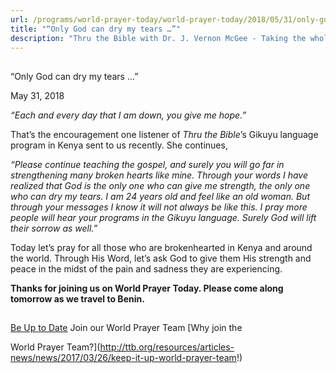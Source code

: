 ```yaml
---
url: /programs/world-prayer-today/world-prayer-today/2018/05/31/only-god-can-dry-my-tears
title: "“Only God can dry my tears …”"
description: "Thru the Bible with Dr. J. Vernon McGee - Taking the whole Word to the whole world"
---
```







## 
 “Only God can dry my tears …”


May 31, 2018




*“Each and every day that I am down, you give me hope.”*


That’s the encouragement one listener of *Thru the Bible*’s Gikuyu language program in Kenya sent to us recently. She continues,


*“Please continue teaching the gospel, and surely you will go far in strengthening many broken hearts like mine. Through your words I have realized that God is the only one who can give me strength, the only one who can dry my tears. I am 24 years old and feel like an old woman. But through your messages I know it will not always be like this. I pray more people will hear your programs in the Gikuyu language. Surely God will lift their sorrow as well.”*


Today let’s pray for all those who are brokenhearted in Kenya and around the world. Through His Word, let’s ask God to give them His strength and peace in the midst of the pain and sadness they are experiencing.


**Thanks for joining us on World Prayer Today. Please come along tomorrow as we travel to Benin.**







## 




[Be Up to Date](http://feeds.feedburner.com/WorldPrayerToday "World Prayer Today RSS Feed")
Join our World Prayer Team
[Why join the  

World Prayer Team?](http://ttb.org/resources/articles-news/news/2017/03/26/keep-it-up-world-prayer-team!)





